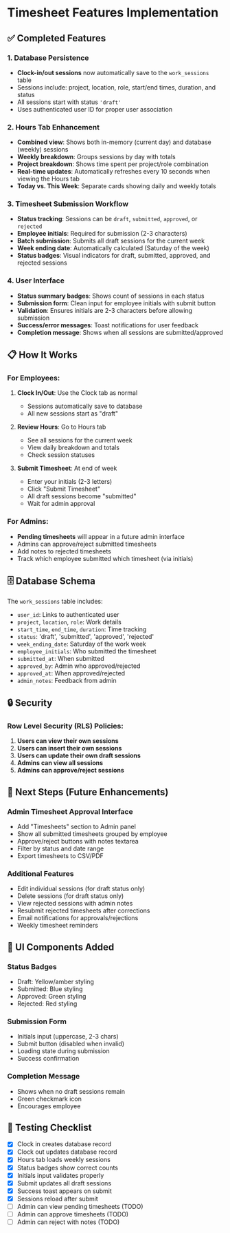 # Timesheet Features Implementation

## ✅ Completed Features

### 1. Database Persistence
- **Clock-in/out sessions** now automatically save to the `work_sessions` table
- Sessions include: project, location, role, start/end times, duration, and status
- All sessions start with status `'draft'`
- Uses authenticated user ID for proper user association

### 2. Hours Tab Enhancement
- **Combined view**: Shows both in-memory (current day) and database (weekly) sessions
- **Weekly breakdown**: Groups sessions by day with totals
- **Project breakdown**: Shows time spent per project/role combination
- **Real-time updates**: Automatically refreshes every 10 seconds when viewing the Hours tab
- **Today vs. This Week**: Separate cards showing daily and weekly totals

### 3. Timesheet Submission Workflow
- **Status tracking**: Sessions can be `draft`, `submitted`, `approved`, or `rejected`
- **Employee initials**: Required for submission (2-3 characters)
- **Batch submission**: Submits all draft sessions for the current week
- **Week ending date**: Automatically calculated (Saturday of the week)
- **Status badges**: Visual indicators for draft, submitted, approved, and rejected sessions

### 4. User Interface
- **Status summary badges**: Shows count of sessions in each status
- **Submission form**: Clean input for employee initials with submit button
- **Validation**: Ensures initials are 2-3 characters before allowing submission
- **Success/error messages**: Toast notifications for user feedback
- **Completion message**: Shows when all sessions are submitted/approved

## 📋 How It Works

### For Employees:
1. **Clock In/Out**: Use the Clock tab as normal
   - Sessions automatically save to database
   - All new sessions start as "draft"

2. **Review Hours**: Go to Hours tab
   - See all sessions for the current week
   - View daily breakdown and totals
   - Check session statuses

3. **Submit Timesheet**: At end of week
   - Enter your initials (2-3 letters)
   - Click "Submit Timesheet"
   - All draft sessions become "submitted"
   - Wait for admin approval

### For Admins:
- **Pending timesheets** will appear in a future admin interface
- Admins can approve/reject submitted timesheets
- Add notes to rejected timesheets
- Track which employee submitted which timesheet (via initials)

## 🗄️ Database Schema

The `work_sessions` table includes:
- `user_id`: Links to authenticated user
- `project`, `location`, `role`: Work details
- `start_time`, `end_time`, `duration`: Time tracking
- `status`: 'draft', 'submitted', 'approved', 'rejected'
- `week_ending_date`: Saturday of the work week
- `employee_initials`: Who submitted the timesheet
- `submitted_at`: When submitted
- `approved_by`: Admin who approved/rejected
- `approved_at`: When approved/rejected
- `admin_notes`: Feedback from admin

## 🔒 Security

### Row Level Security (RLS) Policies:
1. **Users can view their own sessions**
2. **Users can insert their own sessions**
3. **Users can update their own draft sessions**
4. **Admins can view all sessions**
5. **Admins can approve/reject sessions**

## 🚀 Next Steps (Future Enhancements)

### Admin Timesheet Approval Interface
- Add "Timesheets" section to Admin panel
- Show all submitted timesheets grouped by employee
- Approve/reject buttons with notes textarea
- Filter by status and date range
- Export timesheets to CSV/PDF

### Additional Features
- Edit individual sessions (for draft status only)
- Delete sessions (for draft status only)
- View rejected sessions with admin notes
- Resubmit rejected timesheets after corrections
- Email notifications for approvals/rejections
- Weekly timesheet reminders

## 🎨 UI Components Added

### Status Badges
- Draft: Yellow/amber styling
- Submitted: Blue styling
- Approved: Green styling
- Rejected: Red styling

### Submission Form
- Initials input (uppercase, 2-3 chars)
- Submit button (disabled when invalid)
- Loading state during submission
- Success confirmation

### Completion Message
- Shows when no draft sessions remain
- Green checkmark icon
- Encourages employee

## 📱 Testing Checklist

- [x] Clock in creates database record
- [x] Clock out updates database record
- [x] Hours tab loads weekly sessions
- [x] Status badges show correct counts
- [x] Initials input validates properly
- [x] Submit updates all draft sessions
- [x] Success toast appears on submit
- [x] Sessions reload after submit
- [ ] Admin can view pending timesheets (TODO)
- [ ] Admin can approve timesheets (TODO)
- [ ] Admin can reject with notes (TODO)
